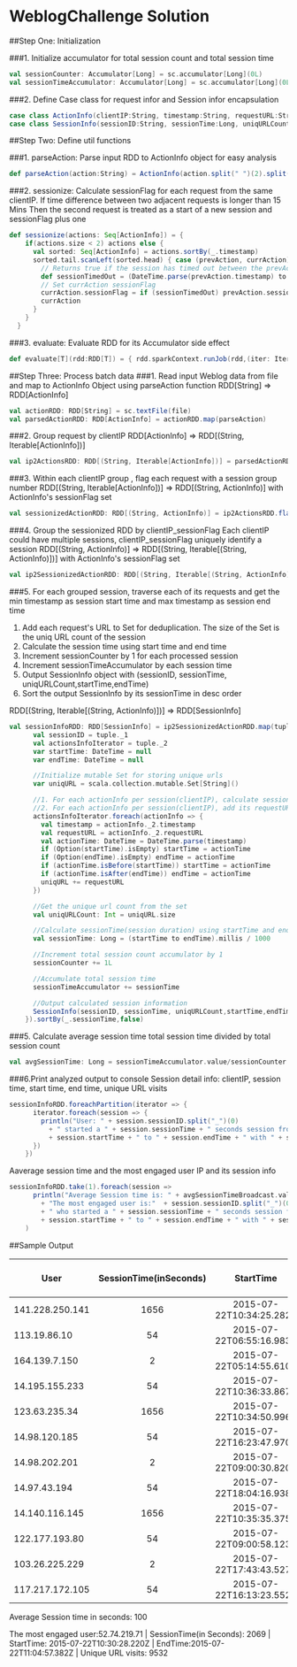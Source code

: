# WeblogChallenge Solution

##Step One: Initialization

###1. Initialize accumulator for total session count and total session time
```scala
val sessionCounter: Accumulator[Long] = sc.accumulator[Long](0L)
val sessionTimeAccumulator: Accumulator[Long] = sc.accumulator[Long](0L)
```
###2. Define Case class for request infor and Session infor encapsulation
```scala
case class ActionInfo(clientIP:String, timestamp:String, requestURL:String, var sessionFlag: Int) extends Serializable
case class SessionInfo(sessionID:String, sessionTime:Long, uniqURLCount:Int,startTime: DateTime,endTime: DateTime) extends Serializable
```

##Step Two: Define util functions

###1. parseAction: Parse input RDD to ActionInfo object for easy analysis
```scala
def parseAction(action:String) = ActionInfo(action.split(" ")(2).split(":")(0),action.split(" ")(0),action.split(" ")(12),0)
```

###2. sessionize: Calculate sessionFlag for each request from the same clientIP.
If time difference between two adjacent requests is longer than 15 Mins
Then the second request is treated as a start of a new session and sessionFlag plus one
```scala
def sessionize(actions: Seq[ActionInfo]) = {
    if(actions.size < 2) actions else {
      val sorted: Seq[ActionInfo] = actions.sortBy(_.timestamp)
      sorted.tail.scanLeft(sorted.head) { case (prevAction, currAction) =>
        // Returns true if the session has timed out between the prevAction and currAction
        def sessionTimedOut = (DateTime.parse(prevAction.timestamp) to DateTime.parse(currAction.timestamp)).millis >  Minutes(15).milliseconds
        // Set currAction sessionFlag
        currAction.sessionFlag = if (sessionTimedOut) prevAction.sessionFlag + 1 else prevAction.sessionFlag
        currAction
      }
    }
  }
```

###3. evaluate: Evaluate RDD for its Accumulator side effect
```scala
def evaluate[T](rdd:RDD[T]) = { rdd.sparkContext.runJob(rdd,(iter: Iterator[T]) =>  while(iter.hasNext) iter.next()) }
```

##Step Three: Process batch data
###1. Read input Weblog data from file and map to ActionInfo Object using parseAction function
RDD[String] => RDD[ActionInfo]
```scala
val actionRDD: RDD[String] = sc.textFile(file)
val parsedActionRDD: RDD[ActionInfo] = actionRDD.map(parseAction)
```

###2. Group request by clientIP 
RDD[ActionInfo] => RDD[(String, Iterable[ActionInfo])]
```scala
val ip2ActionsRDD: RDD[(String, Iterable[ActionInfo])] = parsedActionRDD.groupBy(_.clientIP)
```

###3. Within each clientIP group , flag each request with a session group number
RDD[(String, Iterable[ActionInfo])] => RDD[(String, ActionInfo)] with ActionInfo's sessionFlag set
```scala
val sessionizedActionRDD: RDD[(String, ActionInfo)] = ip2ActionsRDD.flatMapValues(iterable => sessionize(iterable.toSeq))
```

###4. Group the sessionized RDD by clientIP_sessionFlag
Each clientIP could have multiple sessions, clientIP_sessionFlag uniquely identify a session
RDD[(String, ActionInfo)] => RDD[(String, Iterable[(String, ActionInfo)])] with ActionInfo's sessionFlag set
```scala
val ip2SessionizedActionRDD: RDD[(String, Iterable[(String, ActionInfo)])] = sessionizedActionRDD.groupBy(tuple => tuple._1+"_"+tuple._2.sessionFlag.toString)
```

###5. For each grouped session, traverse each of its requests and get the min timestamp as session start time and max timestamp as session end time
1. Add each request's URL to Set for deduplication. The size of the Set is the uniq URL count of the session
2. Calculate the session time using start time and end time
3. Increment sessionCounter by 1 for each processed session
4. Increment sessionTimeAccumulator by each session time
5. Output SessionInfo object with (sessionID, sessionTime, uniqURLCount,startTime,endTime)
6. Sort the output SessionInfo by its sessionTime in desc order

RDD[(String, Iterable[(String, ActionInfo)])] => RDD[SessionInfo]
```scala
val sessionInfoRDD: RDD[SessionInfo] = ip2SessionizedActionRDD.map(tuple => {
      val sessionID = tuple._1
      val actionsInfoIterator = tuple._2
      var startTime: DateTime = null
      var endTime: DateTime = null

      //Initialize mutable Set for storing unique urls
      var uniqURL = scala.collection.mutable.Set[String]()

      //1. For each actionInfo per session(clientIP), calculate session's startTime, endTime
      //2. For each actionInfo per session(clientIP), add its requestURL to the above mutable Set for deduplication
      actionsInfoIterator.foreach(actionInfo => {
        val timestamp = actionInfo._2.timestamp
        val requestURL = actionInfo._2.requestURL
        val actionTime: DateTime = DateTime.parse(timestamp)
        if (Option(startTime).isEmpty) startTime = actionTime
        if (Option(endTime).isEmpty) endTime = actionTime
        if (actionTime.isBefore(startTime)) startTime = actionTime
        if (actionTime.isAfter(endTime)) endTime = actionTime
        uniqURL += requestURL
      })

      //Get the unique url count from the set
      val uniqURLCount: Int = uniqURL.size

      //Calculate sessionTime(session duration) using startTime and endTime in seconds
      val sessionTime: Long = (startTime to endTime).millis / 1000

      //Increment total session count accumulator by 1
      sessionCounter += 1L

      //Accumulate total session time
      sessionTimeAccumulator += sessionTime

      //Output calculated session information
      SessionInfo(sessionID, sessionTime, uniqURLCount,startTime,endTime )
    }).sortBy(_.sessionTime,false)
```

###5. Calculate average session time
total session time divided by total session count
```scala
val avgSessionTime: Long = sessionTimeAccumulator.value/sessionCounter.value
```

###6.Print analyzed output to console
Session detail info: clientIP, session time, start time, end time, unique URL visits
```scala
sessionInfoRDD.foreachPartition(iterator => {
      iterator.foreach(session => {
        println("User: " + session.sessionID.split("_")(0)
          + " started a " + session.sessionTime + " seconds session from "
          + session.startTime + " to " + session.endTime + " with " + session.uniqURLCount + " unique URL visits")
      })
    })
```
Aaverage session time and the most engaged user IP and its session info
```scala
sessionInfoRDD.take(1).foreach(session =>
      println("Average Session time is: " + avgSessionTimeBroadcast.value + " seconds! \n "
        + "The most engaged user is:"  + session.sessionID.split("_")(0)
        + " who started a " + session.sessionTime + " seconds session from "
        + session.startTime + " to " + session.endTime + " with " + session.uniqURLCount + " unique URL visits")
    )
```

##Sample Output

| User           | SessionTime(inSeconds)                    | StartTime           | EndTime           |Uniq URL Visits          |
| -------------- |:-----:| :-----------------------:| :---------------------: | --:|
| 141.228.250.141 | 1656 | 2015-07-22T10:34:25.282Z | 2015-07-22T11:02:01.575 | 54 |
| 113.19.86.10 | 54 | 2015-07-22T06:55:16.983Z | 2015-07-22T06:56:11.154Z | 2 |
| 164.139.7.150 | 2 | 2015-07-22T05:14:55.610Z | 2015-07-22T05:14:58.437Z | 2 |
| 14.195.155.233 | 54 | 2015-07-22T10:36:33.867Z | 2015-07-22T10:37:28.129Z | 4 |
| 123.63.235.34 | 1656 | 2015-07-22T10:34:50.996Z | 2015-07-22T11:02:27.115Z | 3 |
| 14.98.120.185 | 54 | 2015-07-22T16:23:47.970Z | 2015-07-22T16:24:42.354Z | 2 |
| 14.98.202.201 | 2 | 2015-07-22T09:00:30.820Z | 2015-07-22T09:00:32.982Z | 2
| 14.97.43.194 | 54 | 2015-07-22T18:04:16.938Z | 2015-07-22T18:05:10.965Z | 6
| 14.140.116.145 | 1656 | 2015-07-22T10:35:35.375Z | 2015-07-22T11:03:11.558Z | 17 |
| 122.177.193.80 | 54 | 2015-07-22T09:00:58.123Z | 2015-07-22T09:01:52.963Z | 6 |
| 103.26.225.229 | 2 | 2015-07-22T17:43:43.527Z | 2015-07-22T17:43:45.634Z | 2 |
| 117.217.172.105 | 54 | 2015-07-22T16:13:23.552Z | 2015-07-22T16:14:17.851Z | 2 |

Average Session time in seconds: 100  

The most engaged user:52.74.219.71 | 
SessionTime(in Seconds): 2069 | 
StartTime: 2015-07-22T10:30:28.220Z | 
EndTime:2015-07-22T11:04:57.382Z | 
Unique URL visits: 9532
